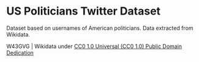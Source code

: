 # US Politicians Twitter Dataset
 Dataset based on usernames of American politicians. Data extracted from Wikidata.

W43GVG | Wikidata under  [CC0 1.0 Universal (CC0 1.0) Public Domain Dedication](https://creativecommons.org/publicdomain/zero/1.0/)